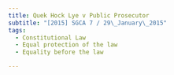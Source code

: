 ```yaml
---
title: Quek Hock Lye v Public Prosecutor 
subtitle: "[2015] SGCA 7 / 29\_January\_2015"
tags:
  - Constitutional Law
  - Equal protection of the law
  - Equality before the law

---
```


